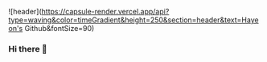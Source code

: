 ![header](https://capsule-render.vercel.app/api?type=waving&color=timeGradient&height=250&section=header&text=Hayeon's Github&fontSize=90)
### Hi there 👋

<!--
**HAYEONryu/hayeonryu** is a ✨ _special_ ✨ repository because its `README.md` (this file) appears on your GitHub profile.

Here are some ideas to get you started:

- 🔭 I’m currently working on ...
- 🌱 I’m currently learning ...
- 👯 I’m looking to collaborate on ...
- 🤔 I’m looking for help with ...
- 💬 Ask me about ...
- 📫 How to reach me: ...
- 😄 Pronouns: ...
- ⚡ Fun fact: ...
-->
